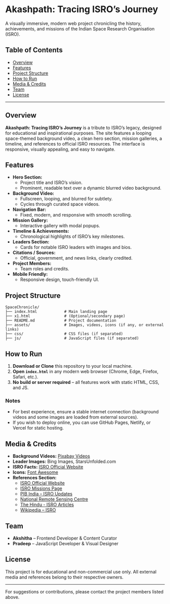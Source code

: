 # Akashpath: Tracing ISRO’s Journey

A visually immersive, modern web project chronicling the history, achievements, and missions of the Indian Space Research Organisation (ISRO).

## Table of Contents
- [Overview](#overview)
- [Features](#features)
- [Project Structure](#project-structure)
- [How to Run](#how-to-run)
- [Media & Credits](#media--credits)
- [Team](#team)
- [License](#license)

---

## Overview
**Akashpath: Tracing ISRO’s Journey** is a tribute to ISRO’s legacy, designed for educational and inspirational purposes. The site features a looping space-themed background video, a clean hero section, mission galleries, a timeline, and references to official ISRO resources. The interface is responsive, visually appealing, and easy to navigate.

## Features
- **Hero Section:**
  - Project title and ISRO’s vision.
  - Prominent, readable text over a dynamic blurred video background.
- **Background Video:**
  - Fullscreen, looping, and blurred for subtlety.
  - Cycles through curated space videos.
- **Navigation Bar:**
  - Fixed, modern, and responsive with smooth scrolling.
- **Mission Gallery:**
  - Interactive gallery with modal popups.
- **Timeline & Achievements:**
  - Chronological highlights of ISRO’s key milestones.
- **Leaders Section:**
  - Cards for notable ISRO leaders with images and bios.
- **Citations / Sources:**
  - Official, government, and news links, clearly credited.
- **Project Members:**
  - Team roles and credits.
- **Mobile Friendly:**
  - Responsive design, touch-friendly UI.

## Project Structure
```
SpaceChronicle/
├── index.html            # Main landing page
├── x1.html               # (Optional/secondary page)
├── README.md             # Project documentation
├── assets/               # Images, videos, icons (if any, or external links)
├── css/                  # CSS files (if separated)
├── js/                   # JavaScript files (if separated)
```

## How to Run
1. **Download or Clone** this repository to your local machine.
2. **Open `index.html`** in any modern web browser (Chrome, Edge, Firefox, Safari, etc.).
3. **No build or server required** – all features work with static HTML, CSS, and JS.

### Notes
- For best experience, ensure a stable internet connection (background videos and some images are loaded from external sources).
- If you wish to deploy online, you can use GitHub Pages, Netlify, or Vercel for static hosting.

## Media & Credits
- **Background Videos:** [Pixabay Videos](https://pixabay.com/videos/)
- **Leader Images:** Bing Images, StarsUnfolded.com
- **ISRO Facts:** [ISRO Official Website](https://www.isro.gov.in)
- **Icons:** [Font Awesome](https://fontawesome.com/)
- **References Section:**
  - [ISRO Official Website](https://www.isro.gov.in)
  - [ISRO Missions Page](https://www.isro.gov.in/Missions.html)
  - [PIB India – ISRO Updates](https://pib.gov.in)
  - [National Remote Sensing Centre](https://www.nrsc.gov.in)
  - [The Hindu - ISRO Articles](https://www.thehindu.com)
  - [Wikipedia – ISRO](https://en.wikipedia.org/wiki/ISRO)

## Team
- **Akshitha** – Frontend Developer & Content Curator
- **Pradeep** – JavaScript Developer & Visual Designer

## License
This project is for educational and non-commercial use only. All external media and references belong to their respective owners.

---

For suggestions or contributions, please contact the project members listed above.

